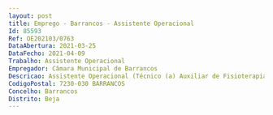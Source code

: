 ```yaml
--- 
layout: post
title: Emprego - Barrancos - Assistente Operacional
Id: 85593
Ref: OE202103/0763
DataAbertura: 2021-03-25
DataFecho: 2021-04-09
Trabalho: Assistente Operacional
Empregador: Câmara Municipal de Barrancos
Descricao: Assistente Operacional (Técnico (a) Auxiliar de Fisioterapia e Massagem de Reabilitação)  executar funções de natureza executiva, de caráter manual ou mecânica, enquadrado em diretivas gerais e bem definidas e com graus de complexidade variáveis. Assegurar a manutenção e assistência no âmbito do auxílio e prestação de cuidados de fisioterapia aos utentes, no posicionamento, transporte, análise e avaliação do movimento e da postura, baseadas na estrutura e função do corpo, utilizando modalidades educativas e terapêuticas específicas, executar aplicações gerais e localizadas de massagem, em diversas condições de disfunção ou patologia músculo esquelética, utilização de técnicas na aplicação de aparelhos de eletroterapia, termo terapia, ultra som, vibrações e mecânicos, poio logístico e administrativo dos serviços do Gabinete de Movimento e Reabilitação, sob orientações do fisioterapeuta, e outros procedimentos e ou tarefas que lhe forem determinadas.
CodigoPostal: 7230-030 BARRANCOS
Concelho: Barrancos
Distrito: Beja
--- 
```

